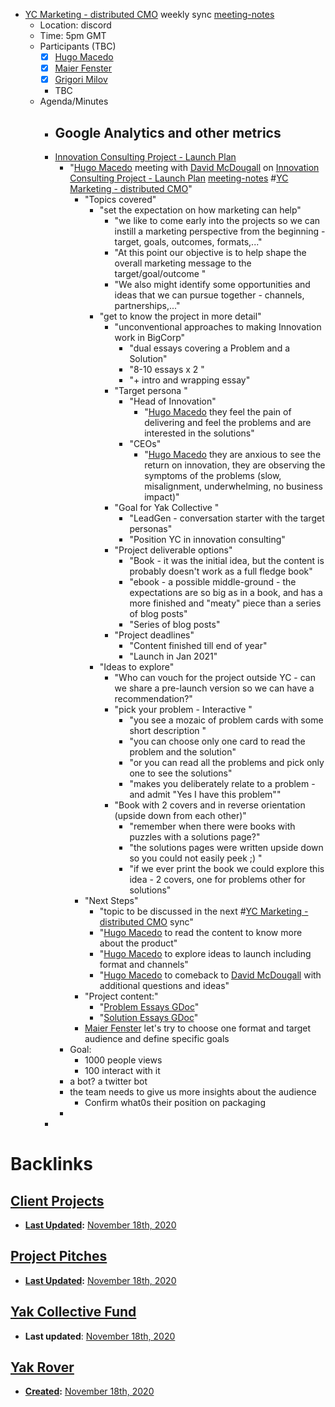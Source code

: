 - [YC Marketing - distributed CMO](<YC Marketing - distributed CMO.md>) weekly sync [meeting-notes](<meeting-notes.md>)
    - Location: discord 
    - Time: 5pm GMT 
    - Participants (TBC)
        - [x] [Hugo Macedo](<Hugo Macedo.md>) 
        - [x] [Maier Fenster](<Maier Fenster.md>)
        - [x] [Grigori Milov](<Grigori Milov.md>)
        - TBC
    - Agenda/Minutes
        - Google Analytics and other metrics
            - 
        - [Innovation Consulting Project - Launch Plan](<Innovation Consulting Project - Launch Plan.md>)
            - "[Hugo Macedo](<Hugo Macedo.md>) meeting with [David McDougall](<David McDougall.md>) on [Innovation Consulting Project - Launch Plan](<Innovation Consulting Project - Launch Plan.md>) [meeting-notes](<meeting-notes.md>) #[YC Marketing - distributed CMO](<YC Marketing - distributed CMO.md>)"
                - "Topics covered"
                    - "set the expectation on how marketing can help"
                        - "we like to come early into the projects so we can instill a marketing perspective from the beginning - target, goals, outcomes, formats,..."
                        - "At this point our objective is to help shape the overall marketing message to the target/goal/outcome "
                        - "We also might identify some opportunities and ideas that we can pursue together - channels, partnerships,..."
                    - "get to know the project in more detail"
                        - "unconventional approaches to making Innovation work in BigCorp"
                            - "dual essays covering a Problem and a Solution"
                            - "8-10 essays x 2 "
                            - "+ intro and wrapping essay"
                        - "Target persona "
                            - "Head of Innovation"
                                - "[Hugo Macedo](<Hugo Macedo.md>)  they feel the pain of delivering and feel the problems and are interested in the solutions"
                            - "CEOs"
                                - "[Hugo Macedo](<Hugo Macedo.md>)  they are anxious to see the return on innovation, they are observing the symptoms of the problems (slow, misalignment, underwhelming, no business impact)"
                        - "Goal for Yak Collective "
                            - "LeadGen - conversation starter with the target personas"
                            - "Position YC in innovation consulting"
                        - "Project deliverable options"
                            - "Book - it was the initial idea, but the content is probably doesn't work as a full fledge book"
                            - "ebook - a possible middle-ground - the expectations are so big as in a book,  and has a more finished and "meaty" piece than a series of blog posts"
                            - "Series of blog posts"
                        - "Project deadlines"
                            - "Content finished till end of year"
                            - "Launch in Jan 2021"
                    - "Ideas to explore"
                        - "Who can vouch for the project outside YC - can we share a pre-launch version so we can have a recommendation?"
                        - "pick your problem - Interactive "
                            - "you see a mozaic of problem cards with some short description "
                            - "you can choose only one card to read the problem and the solution"
                            - "or you can read all the problems and pick only one to see the solutions"
                            - "makes you deliberately relate to a problem - and admit "Yes I have this problem""
                        - "Book with 2 covers and in reverse orientation (upside down from each other)"
                            - "remember when there were books with puzzles with a solutions page?"
                            - "the solutions pages were written upside down so you could not easily peek ;) "
                            - "if we ever print the book we could explore this idea - 2 covers, one for problems other for solutions"
                - "Next Steps"
                    - "topic to be discussed in the next #[YC Marketing - distributed CMO](<YC Marketing - distributed CMO.md>) sync"
                    - "[Hugo Macedo](<Hugo Macedo.md>) to read the content to know more about the product"
                    - "[Hugo Macedo](<Hugo Macedo.md>) to explore ideas to launch including format and channels"
                    - "[Hugo Macedo](<Hugo Macedo.md>) to comeback to [David McDougall](<David McDougall.md>) with additional questions and ideas"
                - "Project content:"
                    - "[Problem Essays GDoc](https://docs.google.com/document/d/1HtM1xP17PyqpLNxKWWMN5V6ixVGZaNAC-hn-ekVJbNk/)"
                    - "[Solution Essays GDoc](https://docs.google.com/document/d/1P63zQhOpJqZjC3L0gRo4v-WWtI2hfFGf6CpE7RnaYPU/)"
                - [Maier Fenster](<Maier Fenster.md>) let's try to choose one format and target audience and define specific goals 
            - Goal:
                - 1000 people views
                - 100 interact with it
            - a bot? a twitter bot
            - the team needs to give us more insights about the audience
                - Confirm what0s their position on packaging 
            - 
        - 

# Backlinks
## [Client Projects](<Client Projects.md>)
- **[Last Updated](<Last Updated.md>):** [November 18th, 2020](<November 18th, 2020.md>)

## [Project Pitches](<Project Pitches.md>)
- **[Last Updated](<Last Updated.md>):** [November 18th, 2020](<November 18th, 2020.md>)

## [Yak Collective Fund](<Yak Collective Fund.md>)
- **Last updated**: [November 18th, 2020](<November 18th, 2020.md>)

## [Yak Rover](<Yak Rover.md>)
- **[Created](<Created.md>):** [November 18th, 2020](<November 18th, 2020.md>)


